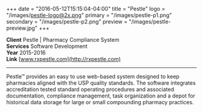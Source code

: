 +++
date = "2016-05-12T15:15:04-04:00"
title = "Pestle"
logo = "/images/pestle-logo@2x.png"
primary = "/images/pestle-p1.png"
secondary = "/images/pestle-p2.png"
preview = "/images/pestle-preview.jpg"
+++

**Client**  Pestle | Pharmacy Compliance System  
**Services**  Software Development  
**Year**  2015-2016  
**Link**  [www.rxpestle.com](http://rxpestle.com)

***

Pestle™ provides an easy to use web-based system designed to keep pharmacies aligned with the USP quality standards. The software integrates accreditation tested standard operating procedures and associated documentation, compliance management, task organization and a depot for historical data storage for large or small compounding pharmacy practices.
